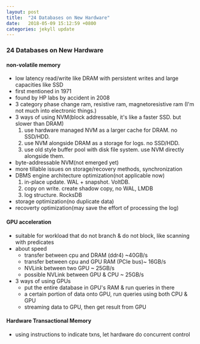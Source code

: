 ```yaml
---
layout: post
title:  "24 Databases on New Hardware"
date:   2018-05-09 15:12:59 +0800
categories: jekyll update
---
```


### 24 Databases on New Hardware

#### non-volatile memory
* low latency read/write like DRAM with persistent writes and large capacities like SSD
* first mentioned in 1971
* found by HP labs by accident in 2008
* 3 category phase change ram, resistive ram, magnetoresistive ram (I'm not much into electronic things.)
* 3 ways of using NVM(block addressable, it's like a faster SSD. but slower than DRAM)
    1. use hardware managed NVM as a larger cache for DRAM. no SSD/HDD. 
    2. use NVM alongside DRAM as a storage for logs. no SSD/HDD. 
    3. use old style buffer pool with disk file system. use NVM directly alongside them. 
* byte-addressable NVM(not emerged yet)
* more tillable issues on storage/recovery methods, synchronization
* DBMS engine architecture optimization(not applicable now)
    1. in-place update. WAL + snapshot. VoltDB.
    2. copy on write. create shadow copy, no WAL, LMDB
    3. log structure. RocksDB
* storage optimization(no duplicate data)
* recoverty optimization(may save the effort of processing the log)
#### GPU acceleration
* suitable for workload that do not branch & do not block, like scanning with predicates
* about speed
    * transfer between cpu and DRAM (ddr4) ~40GB/s
    * transfer between cpu and GPU RAM (PCIe bus)~ 16GB/s
    * NVLink between two GPU ~ 25GB/s
    * possible NVLink between GPU & CPU ~ 25GB/s
* 3 ways of using GPUs
    * put the entire database in GPU's RAM & run queries in there
    * a certain portion of data onto GPU, run queries using both CPU & GPU
    * streaming data to GPU, then get result from GPU
#### Hardware Transactional Memory
* using instructions to indicate txns, let hardware do concurrent control


[jekyll-docs]: http://jekyllrb.com/docs/home
[jekyll-gh]:   https://github.com/jekyll/jekyll
[jekyll-talk]: https://talk.jekyllrb.com/
